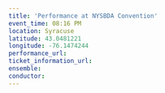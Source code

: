 ```yaml
---
title: 'Performance at NYSBDA Convention'
event_time: 08:16 PM
location: Syracuse
latitude: 43.0481221
longitude: -76.1474244
performance_url: 
ticket_information_url: 
ensemble: 
conductor: 
---
```

